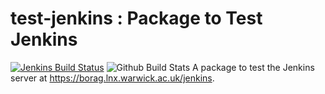 # test-jenkins : Package to Test Jenkins

[![Jenkins Build Status](https://borag.lnx.warwick.ac.uk/jenkins/buildStatus/icon?job=jenkins-example%2Fmaster)](https://borag.lnx.warwick.ac.uk/jenkins/job/jenkins-example/job/master/)
![Github Build Stats](https://img.shields.io/github/workflow/status/davehadley/jenkins-example/ci)
A package to test the Jenkins server at <https://borag.lnx.warwick.ac.uk/jenkins>.
